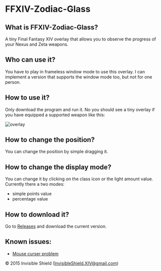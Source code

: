 FFXIV-Zodiac-Glass
==================

## What is FFXIV-Zodiac-Glass?
A tiny Final Fantasy XIV overlay that allows you to observe the progress of your Nexus and Zeta weapons.

## Who can use it?
You have to play in frameless window mode to use this overlay. 
I can implement a version that supports the window mode too, but not for one person.

## How to use it?
Only download the program and run it. No you should see a tiny overlay if you have equipped a supported weapon like this:

<img title="NuGet" src="https://github.com/InvisibleShield/FFXIV-Zodiac-Glass/blob/master/doc/pics/prev.jpg" alt="overlay"/>

## How to change the position?
You can change the position by simple dragging it.

## How to change the display mode?
You can change it by clicking on the class icon or the light amount value.
Currently there a two modes:
  - simple points value
  - percentage value

## How to download it?
Go to [Releases](https://github.com/InvisibleShield/FFXIV-Zodiac-Glass/releases) and download the current version.

## Known issues:
  - [Mouse curser problem](https://github.com/InvisibleShield/FFXIV-Zodiac-Glass/issues/2)

© 2015 Invisible Shield (InvisibleShield.XIV@gmail.com)
